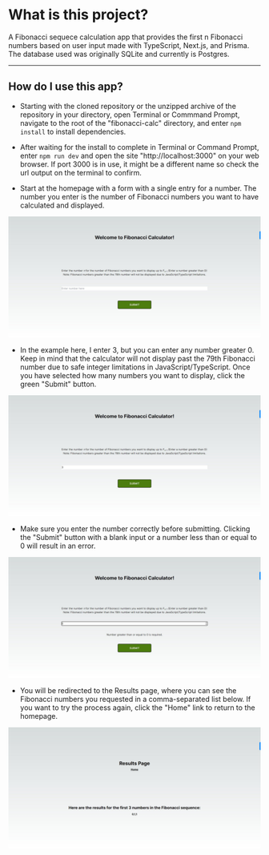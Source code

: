 <h1>What is this project?</h1>
A Fibonacci sequece calculation app that provides the first n Fibonacci numbers based on user input made with TypeScript, Next.js, and Prisma. The database used was originally SQLite and currently is Postgres.

---

<h2>How do I use this app?</h2>

- Starting with the cloned repository or the unzipped archive of the repository in your directory, open Terminal or Commmand Prompt, navigate to the root of the "fibonacci-calc" directory, and enter `npm install` to install dependencies.

- After waiting for the install to complete in Terminal or Command Prompt, enter `npm run dev` and open the site "http://localhost:3000" on your web browser. If port 3000 is in use, it might be a different name so check the url output on the terminal to confirm.

- Start at the homepage with a form with a single entry for a number. The number you enter is the number of Fibonacci numbers you want to have calculated and displayed. 
<img src="/images/2023-08-02 00.21.44 localhost 98ab2b53a433.jpg" alt="image of Fibonacci calculator homepage" />

- In the example here, I enter 3, but you can enter any number greater 0. Keep in mind that the calculator will not display past the 79th Fibonacci number due to safe integer limitations in JavaScript/TypeScript. Once you have selected how many numbers you want to display, click the green "Submit" button.
<img src="/images/2023-08-02 00.22.40 localhost 74f445929ffa.jpg" alt="image of Fibonacci calculator homepage with a 3 entered in the form" />

- Make sure you enter the number correctly before submitting. Clicking the "Submit" button with a blank input or a number less than or equal to 0 will result in an error.
<img src="/images/2023-08-02 00.32.55 localhost d5cefbd123d1.jpg" alt="image of Fibonacci calculator homepage with a 0 entered in the form and an error message" />

- You will be redirected to the Results page, where you can see the Fibonacci numbers you requested in a comma-separated list below. If you want to try the process again, click the "Home" link to return to the homepage.
<img src="/images/2023-08-02 00.22.58 localhost 8d62b2e6ce0b.jpg" alt="image of Fibonacci calculator results page with the first 3 Fibonacci numbers displayed" />
